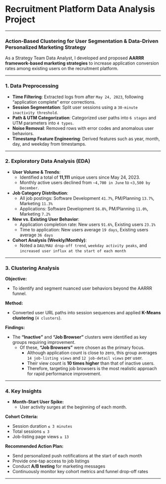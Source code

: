 # Recruitment Platform Data Analysis Project

---

### Action-Based Clustering for User Segmentation & Data-Driven Personalized Marketing Strategy

As a Strategy Team Data Analyst, I developed and proposed **AARRR framework-based marketing strategies** to increase application conversion rates among existing users on the recruitment platform.

---

### 1. Data Preprocessing
- **Time Filtering**: Extracted logs from after `May 24, 2023`, following “application complete” error corrections.
- **Session Segmentation**: Split user sessions using a `30-minute inactivity threshold`.
- **Path & UTM Categorization**: Categorized user paths into `6 stages` and UTM parameters into `4 types`.
- **Noise Removal**: Removed rows with error codes and anomalous user behaviors.
- **Timestamp Feature Engineering**: Derived features such as year, month, day, and weekday from timestamps.

---

### 2. Exploratory Data Analysis (EDA)
- **User Volume & Trends**:
  - Identified a total of **11,111** unique users since May 24, 2023.
  - Monthly active users declined from `~4,700 in June` to `<3,500 by December`.
- **Job Category Distribution**:
  - All job postings: Software Development `41.7%`, PM/Planning `13.7%`, Marketing `11.3%`
  - Applications: Software Development `56.8%`, PM/Planning `11.0%`, Marketing `7.2%`
- **New vs. Existing User Behavior**:
  - Application completion rate: New users `91.6%`, Existing users `23.1%`
  - Time to application: New users average `19 days`, Existing users average `36 days`
- **Cohort Analysis (Weekly/Monthly)**:
  - Noted a `DAU/MAU drop-off trend`, `weekday activity peaks`, and `increased user influx at the start of each month`

---

### 3. Clustering Analysis

**Objective:**
- To identify and segment nuanced user behaviors beyond the AARRR funnel.

**Method:**
- Converted user URL paths into session sequences and applied **K-Means clustering** (`4 clusters`).

**Findings:**
- The **“Inactive”** and **“Job Browser”** clusters were identified as key groups requiring improvement.
  - Of these, **“Job Browsers”** were chosen as the primary focus.
    - Although application count is close to zero, this group averages `14 job-listing views` and `12 job-detail views` per user.
    - Their view count is **10 times higher** than that of inactive users.
    - Therefore, targeting job browsers is the most realistic approach for rapid performance improvement.

---

### 4. Key Insights

- **Month-Start User Spike:**
  - User activity surges at the beginning of each month.

**Cohort Criteria:**
- Session duration `≤ 3 minutes`
- Total sessions `≤ 3`
- Job-listing page views `≥ 13`

**Recommended Action Plan:**
- Send personalized push notifications at the start of each month
- Provide one-tap access to job listings
- Conduct **A/B testing** for marketing messages
- Continuously monitor key cohort metrics and funnel drop-off rates

---

